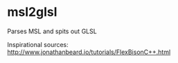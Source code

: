 # msl2glsl
Parses MSL and spits out GLSL

Inspirational sources:
http://www.jonathanbeard.io/tutorials/FlexBisonC++.html
